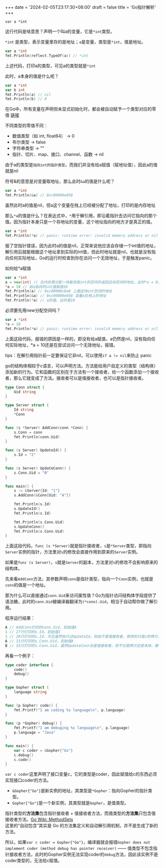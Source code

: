 +++
date = '2024-02-05T23:17:30+08:00'
draft = false
title = 'Go指针解析'
+++

`var a *int`

这行代码是啥意思？声明一个叫a的变量，它是`*int`类型。

`*int` 是类型，表示变量里存的是地址；`a`是变量，类型是`*int`，值是地址。

```go
var a *int
fmt.Println(reflect.TypeOf(a)) // *int
```

上述代码，打印a的类型，可见a的类型就是`*int`

此时，a本身的值是什么呢？

```go
var a *int
var b int
fmt.Println(a) // nil
fmt.Println(b) // 0
```

在Go中，所有变量在声明但未显式初始化时，都会被自动赋予一个类型对应的零值 [链接](https://go.dev/tour/basics/12)

不同类型的零值不同：

+ 数值类型（如 int, float64） → 0
+ 布尔类型 → false
+ 字符串类型 → ""
+ 指针、切片、map、接口、channel、函数 → nil

由于a的类型是`指向int的指针类型`，而我们并没有给a赋值（赋地址值），因此a的值就是nil



符号&的意思是对变量取地址，那么此时`&a`的值是什么呢？

```go
var a *int
fmt.Println(&a) // 0xc00008e058
```

虽然此时a的值是nil，但a这个变量在栈上已经被分配了地址，打印的是内存地址

那么`*a`的值是什么？在表达式中，`*`用于解引用，即沿着指针去访问它指向的那个值。因为指针本身只是一个存地址的变量，这个地址指向的地方才是真正的值。

```go
var a *int
fmt.Println(*a) // panic: runtime error: invalid memory address or nil pointer dereference
```

报了空指针错误，因为此时a的值是nil，正常来说他应该会存储一个int值的地址，解引用后就能根据这个地址拿到实际的int值，但此时地址就是nil，也就是没有指向任何实际地址，Go的运行时检查到你在访问一个无效地址，于是触发panic。

如何给*a赋值

```go
var a *int
a = new(int) // 在内存里分配一块能存放int的空间并返回这块空间的地址，此时*a = 0，即int的默认零值
*a = 10 // 给a指向的int值赋值10
fmt.Println(a) // 0xc00008c0a8 上面这块int空间的地址
fmt.Println(&a) // 0xc00008e058 变量a在栈上的地址
fmt.Println(*a) // a的值，此时是10
```

必须要先用new分配空间吗？

```go
var a *int
*a = 10
fmt.Println(*a) // panic: runtime error: invalid memory address or nil pointer dereference
```

上面这段代码，报错的原因是一样的，即没有给a赋值，a仍然是nil，没有指向任何实际地址，*a = 10还是在尝试访问一个无效地址，报错。


tips：在解引用指针前一定要保证它非nil，可以使用`if a != nil`来防止 panic



go的结构体相较于c语言，可以声明方法。方法能给用户自定义的类型（结构体）添加新的行为。它和函数的区别在于方法有一个接收者，给一个函数添加一个接收者，那么它就变成了方法。接收者可以是值接收者，也可以是指针接收者。

```go
type Conn struct {
	Uid string
}

type Server struct {
	Id string
	*Conn
}

func (s *Server) AddConn(conn *Conn) {
	s.Conn = conn
	fmt.Println(conn.Uid)
}

func (s Server) UpdateId() {
	s.Id = "2"
}

func (s Server) UpdateConn() {
	s.Conn.Uid = "B"
}

func main() {
	s := &Server{Id: "1"}
	s.AddConn(&Conn{Uid: "A"})

	fmt.Println(s.Id)
	s.UpdateId()
	fmt.Println(s.Id)

	fmt.Println(s.Conn.Uid)
	s.UpdateConn()
	fmt.Println(s.Conn.Uid)
}
```

上面这段代码，`func (s *Server)`就是指针接收者，`s`是`*Server`类型，即指向`Server`实例的指针，方法里对`s`的修改会直接作用到原来的`Server`实例。

如果是`func (s Server)`，`s`就是`Server`的副本，方法里对`s`的修改不会影响原来的结构体。



先来看`AddConn`方法，其参数声明`conn`是指针类型，指向一个`Conn`实例，也就是`conn`的值是一个地址。

那为什么可以直接通过`conn.Uid`来访问属性值？Go为指针访问结构体字段提供了语法糖，此时的`conn.Uid`被编译器翻译为`(*conn).Uid`，相当于自动帮你做了解引用。



程序运行结果：

```go
A // AddConn打印的conn.Uid，初始值A
1 // 27行打印的s.Id，初始值1
1 // 29行打印的s.Id，可见虽然执行过UpdateId，但由于是值接收者，修改的只是s的拷贝，并没有对s本身做修改
A // 31行打印的s.Conn.Uid，初始值A
B // 33行打印的s.Conn.Uid，虽然UpdateConn也是值接收者，但不论是拷贝还是本体，都指向同一个Conn实例，因此做的修改会被保存
```



再看一个例子：

```go
type coder interface {
	code()
	debug()
}

type Gopher struct {
	language string
}

func (p Gopher) code() {
	fmt.Printf("I am coding %s language\n", p.language)
}

func (p *Gopher) debug() {
	fmt.Printf("I am debuging %s language\n", p.language)
	p.language = "Java"
}

func main() {
	var c coder = &Gopher{"Go"}
	c.debug()
	c.code()
}
```

`var c coder`这里声明了接口变量c，它的类型是coder，因此赋值给c的东西必须实现接口coder的方法。

+ `&Gopher{"Go"}`是新实例的地址，其类型是`*Gopher`：指向Gopher的指针类型。
+ `Gopher{"Go"}`是一个新实例，其类型就是`Gopher`，是值类型。

指针类型的**方法集**包含指针接收者 + 值接收者方法，而值类型的**方法集**只包含值接收者方法。[Go Wiki: MethodSets](https://go.dev/wiki/MethodSets#the-spec)  
这里的“自动包含”其实是 Go 的方法集定义和自动解引用机制，并不是生成了新的方法。  

所以，如果`var c coder = Gopher{"Go"}`，编译器就会报错`Gopher does not implement coder (method debug has pointer receiver)` —— 值类型不包含指针接收者方法，此时的Gopher实例无法实现coder的`debug`方法，因此该实例不是coder类型的，无法给c赋值。